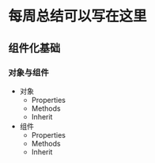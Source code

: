 # 每周总结可以写在这里

## 组件化基础

### 对象与组件
- 对象
    - Properties
    - Methods
    - Inherit
- 组件
    - Properties
    - Methods
    - Inherit
